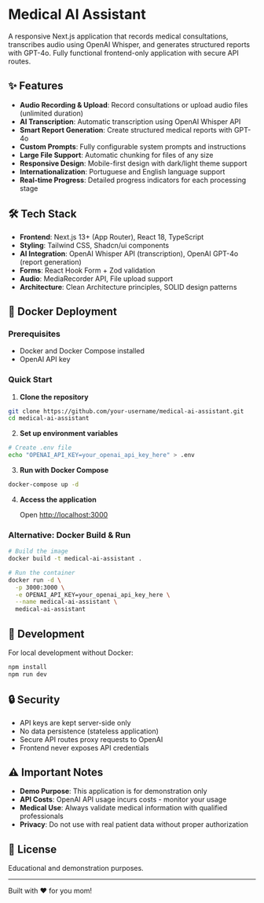 # Medical AI Assistant

A responsive Next.js application that records medical consultations, transcribes audio using OpenAI Whisper, and generates structured reports with GPT-4o. Fully functional frontend-only application with secure API routes.

## ✨ Features

- **Audio Recording & Upload**: Record consultations or upload audio files (unlimited duration)
- **AI Transcription**: Automatic transcription using OpenAI Whisper API
- **Smart Report Generation**: Create structured medical reports with GPT-4o
- **Custom Prompts**: Fully configurable system prompts and instructions
- **Large File Support**: Automatic chunking for files of any size
- **Responsive Design**: Mobile-first design with dark/light theme support
- **Internationalization**: Portuguese and English language support
- **Real-time Progress**: Detailed progress indicators for each processing stage

## 🛠️ Tech Stack

- **Frontend**: Next.js 13+ (App Router), React 18, TypeScript
- **Styling**: Tailwind CSS, Shadcn/ui components
- **AI Integration**: OpenAI Whisper API (transcription), OpenAI GPT-4o (report generation)
- **Forms**: React Hook Form + Zod validation
- **Audio**: MediaRecorder API, File upload support
- **Architecture**: Clean Architecture principles, SOLID design patterns

## 🐳 Docker Deployment

### Prerequisites
- Docker and Docker Compose installed
- OpenAI API key

### Quick Start

1. **Clone the repository**
```bash
git clone https://github.com/your-username/medical-ai-assistant.git
cd medical-ai-assistant
```

2. **Set up environment variables**
```bash
# Create .env file
echo "OPENAI_API_KEY=your_openai_api_key_here" > .env
```

3. **Run with Docker Compose**
```bash
docker-compose up -d
```

4. **Access the application**
   
   Open [http://localhost:3000](http://localhost:3000)

### Alternative: Docker Build & Run

```bash
# Build the image
docker build -t medical-ai-assistant .

# Run the container
docker run -d \
  -p 3000:3000 \
  -e OPENAI_API_KEY=your_openai_api_key_here \
  --name medical-ai-assistant \
  medical-ai-assistant
```

## 🚀 Development

For local development without Docker:

```bash
npm install
npm run dev
```

## 🔒 Security

- API keys are kept server-side only
- No data persistence (stateless application)
- Secure API routes proxy requests to OpenAI
- Frontend never exposes API credentials

## ⚠️ Important Notes

- **Demo Purpose**: This application is for demonstration only
- **API Costs**: OpenAI API usage incurs costs - monitor your usage
- **Medical Use**: Always validate medical information with qualified professionals
- **Privacy**: Do not use with real patient data without proper authorization

## 📄 License

Educational and demonstration purposes.

---

Built with ❤️ for you mom!
